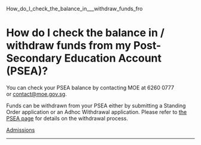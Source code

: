 How_do_I_check_the_balance_in___withdraw_funds_fro



How do I check the balance in / withdraw funds from my Post-Secondary Education Account (PSEA)?
===============================================================================================

You can check your PSEA balance by contacting MOE at 6260 0777 or [contact@moe.gov.sg](mailto:contact@moe.gov.sg).



Funds can be withdrawn from your PSEA either by submitting a Standing Order application or an Adhoc Withdrawal application. Please refer to [the PSEA page](/admissions/undergraduate/financing-options-and-aid/other-financing-options/post-secondary-education-account/) for details on the withdrawal process.

[Admissions](https://www.sutd.edu.sg/tag/admissions/)

---

